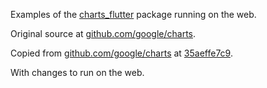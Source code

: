 Examples of the [charts_flutter](https://pub.dev/packages/charts_flutter) package running on the web.

Original source at [github.com/google/charts](https://github.com/google/charts).

Copied from [github.com/google/charts](https://github.com/google/charts) at
[35aeffe7c9](https://github.com/google/charts/commit/35aeffe7c96aa7d231c90fddd9766998545f1080).

With changes to run on the web.

